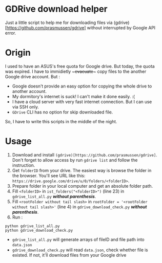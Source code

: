 # GDRive download helper
Just a little script to help me for downloading files via (gdrive)[https://github.com/prasmussen/gdrive] without interrupted by Google API error.

# Origin
 
I used to have an ASUS's free quota for Google drive. But today, the quota was expired. I have to immidietly ~~~evacuate~~~ copy files to the another Google drive account. But :

- Google doesn't provide an easy option for copying the whole drive to another account.
- My dormitory's internet is suck! I can't make it done easily. :(
- I have a cloud server with very fast internet connection. But I can use via SSH only.
- `GDrive` CLI has no option for skip downloaded file.

So, I have to write this scripts in the middle of the night. 

# Usage

1. Download and install `(gdrive)[https://github.com/prasmussen/gdrive]`. Don't forget to allow access by run `gdrive list` and follow the instruction. 
2. Get `folderID` from your drive. The easiest way is browse the folder in the browser. You'll see URL like this: `https://drive.google.com/drive/u/0/folders/<folderID>`.
3. Prepare folder in your local computer and get an absolute folder path.
4. Fill `<folderID>` in `ist_folders("<folderID>")` (line 23) in `gdrive_list_all.py` ***without parenthesis***.
5. Fill `<rootFolder without tail slash>` in `rootFolder = '<rootFolder without tail slash>'` (line 4) in `gdrive_download_check.py` ***without parenthesis***.
6. Run :
```shell
python gdrive_list_all.py
python gdrive_download_check.py
```

- `gdrive_list_all.py` will generate arrays of fileID and file path into `data.json`
- `gdrive_download_check.py` will read `data.json`, check whether file is existed. If not, it'll download files from your Google drive

